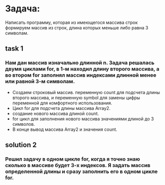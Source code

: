 # Задача:
Написать программу, которая из имеющегося массива строк формируем массив из строк, длина которых меньше либо равна 3 символам.

## task 1
### Нам дан массив изначально длинной n. Задача решалась двумя циклами for, в 1-м находил длину второго массива, а во втором for заполнял массив индексами длинной менее или равной 3-м символам.
* Создаем строковый массив. переменную count для подсчета длины второго массива, и переменную symbol для замены цифры переменной для комфортного использования. 
* Цикл for для подсчета длины массива Array2.
* создание нового массива длиной count.
* for цикл для заполнения нового массива значениями длиной до 3 символов.
* В конце вывод массива Array2 и значения count.

## solution 2
### Решил задачу в одном цикле for, когда я точно знаю сколько в массиве будет 3-х индексов. Я задать массив определенной длины и сразу заполнить его в одном цикле for.